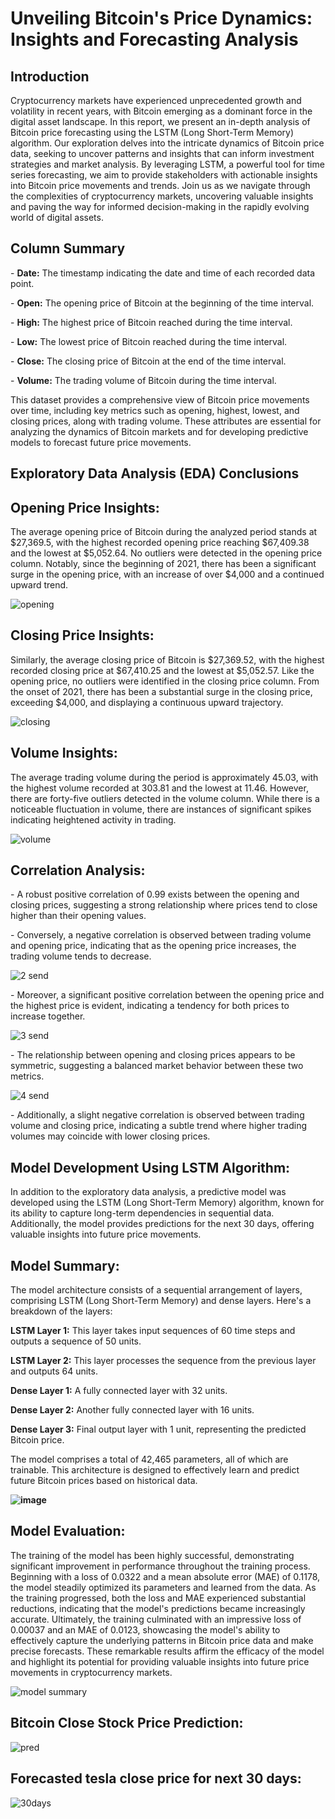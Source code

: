# **Unveiling Bitcoin's Price Dynamics: Insights and Forecasting Analysis**

## **Introduction**

Cryptocurrency markets have experienced unprecedented growth and volatility in recent years, with Bitcoin emerging as a dominant force in the digital asset landscape. In this report, we present an in-depth analysis of Bitcoin price forecasting using the LSTM (Long Short-Term Memory) algorithm. Our exploration delves into the intricate dynamics of Bitcoin price data, seeking to uncover patterns and insights that can inform investment strategies and market analysis. By leveraging LSTM, a powerful tool for time series forecasting, we aim to provide stakeholders with actionable insights into Bitcoin price movements and trends. Join us as we navigate through the complexities of cryptocurrency markets, uncovering valuable insights and paving the way for informed decision-making in the rapidly evolving world of digital assets.

## **Column Summary**

\- **Date:** The timestamp indicating the date and time of each recorded data point.

\- **Open:** The opening price of Bitcoin at the beginning of the time interval.

\- **High:** The highest price of Bitcoin reached during the time interval.

\- **Low:** The lowest price of Bitcoin reached during the time interval.

\- **Close:** The closing price of Bitcoin at the end of the time interval.

\- **Volume:** The trading volume of Bitcoin during the time interval.

This dataset provides a comprehensive view of Bitcoin price movements over time, including key metrics such as opening, highest, lowest, and closing prices, along with trading volume. These attributes are essential for analyzing the dynamics of Bitcoin markets and for developing predictive models to forecast future price movements.

## **Exploratory Data Analysis (EDA) Conclusions**

## **Opening Price Insights:**


The average opening price of Bitcoin during the analyzed period stands at \$27,369.5, with the highest recorded opening price reaching \$67,409.38 and the lowest at \$5,052.64. No outliers were detected in the opening price column. Notably, since the beginning of 2021, there has been a significant surge in the opening price, with an increase of over \$4,000 and a continued upward trend.

![opening](https://github.com/omarfayez-151/Bitcoin-Price-Forecasting/assets/134233189/9df50f97-7e26-4022-a2b6-69ab9face242)


## **Closing Price Insights:**

Similarly, the average closing price of Bitcoin is \$27,369.52, with the highest recorded closing price at \$67,410.25 and the lowest at \$5,052.57. Like the opening price, no outliers were identified in the closing price column. From the onset of 2021, there has been a substantial surge in the closing price, exceeding \$4,000, and displaying a continuous upward trajectory.

![closing](https://github.com/omarfayez-151/Bitcoin-Price-Forecasting/assets/134233189/8b944a18-d27b-49a0-a2bb-fb1fe97dd0a2)

## **Volume Insights:**

The average trading volume during the period is approximately 45.03, with the highest volume recorded at 303.81 and the lowest at 11.46. However, there are forty-five outliers detected in the volume column. While there is a noticeable fluctuation in volume, there are instances of significant spikes indicating heightened activity in trading.

![volume](https://github.com/omarfayez-151/Bitcoin-Price-Forecasting/assets/134233189/03758e77-1940-48a8-ae46-36605f1dfefe)


## **Correlation Analysis:**

\- A robust positive correlation of 0.99 exists between the opening and closing prices, suggesting a strong relationship where prices tend to close higher than their opening values.

\- Conversely, a negative correlation is observed between trading volume and opening price, indicating that as the opening price increases, the trading volume tends to decrease.

![2 send](https://github.com/omarfayez-151/Bitcoin-Price-Forecasting/assets/134233189/f7c15d6d-b660-4b46-a7ef-57b51215e2d8)

\- Moreover, a significant positive correlation between the opening price and the highest price is evident, indicating a tendency for both prices to increase together.

![3 send](https://github.com/omarfayez-151/Bitcoin-Price-Forecasting/assets/134233189/ae4f6840-750b-4c56-90eb-b2e25fe1158a)

\- The relationship between opening and closing prices appears to be symmetric, suggesting a balanced market behavior between these two metrics.

![4 send](https://github.com/omarfayez-151/Bitcoin-Price-Forecasting/assets/134233189/7f09e787-0b77-4a7a-9f32-3c192e3f60d3)

\- Additionally, a slight negative correlation is observed between trading volume and closing price, indicating a subtle trend where higher trading volumes may coincide with lower closing prices.

## **Model Development Using LSTM Algorithm:**

In addition to the exploratory data analysis, a predictive model was developed using the LSTM (Long Short-Term Memory) algorithm, known for its ability to capture long-term dependencies in sequential data. Additionally, the model provides predictions for the next 30 days, offering valuable insights into future price movements.

## **Model Summary:**

The model architecture consists of a sequential arrangement of layers, comprising LSTM (Long Short-Term Memory) and dense layers. Here's a breakdown of the layers:

**LSTM Layer 1:** This layer takes input sequences of 60 time steps and outputs a sequence of 50 units.

**LSTM Layer 2:** This layer processes the sequence from the previous layer and outputs 64 units.

**Dense Layer 1:** A fully connected layer with 32 units.

**Dense Layer 2:** Another fully connected layer with 16 units.

**Dense Layer 3:** Final output layer with 1 unit, representing the predicted Bitcoin price.

The model comprises a total of 42,465 parameters, all of which are trainable. This architecture is designed to effectively learn and predict future Bitcoin prices based on historical data.

**![image](https://github.com/omarfayez-151/Bitcoin-Price-Forecasting/assets/134233189/87ae64e1-dcfb-44bb-9502-6f3433150ad0)**

## **Model Evaluation:**

The training of the model has been highly successful, demonstrating significant improvement in performance throughout the training process. Beginning with a loss of 0.0322 and a mean absolute error (MAE) of 0.1178, the model steadily optimized its parameters and learned from the data. As the training progressed, both the loss and MAE experienced substantial reductions, indicating that the model's predictions became increasingly accurate. Ultimately, the training culminated with an impressive loss of 0.00037 and an MAE of 0.0123, showcasing the model's ability to effectively capture the underlying patterns in Bitcoin price data and make precise forecasts. These remarkable results affirm the efficacy of the model and highlight its potential for providing valuable insights into future price movements in cryptocurrency markets.

![model summary](https://github.com/omarfayez-151/Bitcoin-Price-Forecasting/assets/134233189/0dba53f3-e2c1-4135-a5a4-0be2c722de38)


## **Bitcoin Close Stock Price Prediction:**

![pred](https://github.com/omarfayez-151/Bitcoin-Price-Forecasting/assets/134233189/0218bb4a-1a3e-4ffc-8e3a-6f53daa563d5)




## **Forecasted tesla close price for next 30 days:**

![30days](https://github.com/omarfayez-151/Bitcoin-Price-Forecasting/assets/134233189/886bdefe-ac06-4138-bc9e-80587dc3c302)


